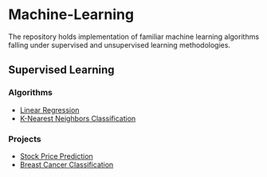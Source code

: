 # Machine-Learning
The repository holds implementation of familiar machine learning algorithms falling under supervised and unsupervised learning methodologies.

## Supervised Learning 
### Algorithms
* [Linear Regression](https://github.com/SarthakPatidar/Machine-Learning/blob/master/Supervised%20Learning/algorithms/linear%20regression/doc/README.md)
* [K-Nearest Neighbors Classification](https://github.com/SarthakPatidar/Machine-Learning/blob/master/Supervised%20Learning/algorithms/k-nearest%20neighbors/doc/README.md)
### Projects
* [Stock Price Prediction](https://github.com/SarthakPatidar/Machine-Learning/blob/master/Supervised%20Learning/projects/stock%20price%20prediction/doc/README.md)
* [Breast Cancer Classification](https://github.com/SarthakPatidar/Machine-Learning/blob/master/Supervised%20Learning/projects/breast%20cancer%20classification/doc/README.md)
